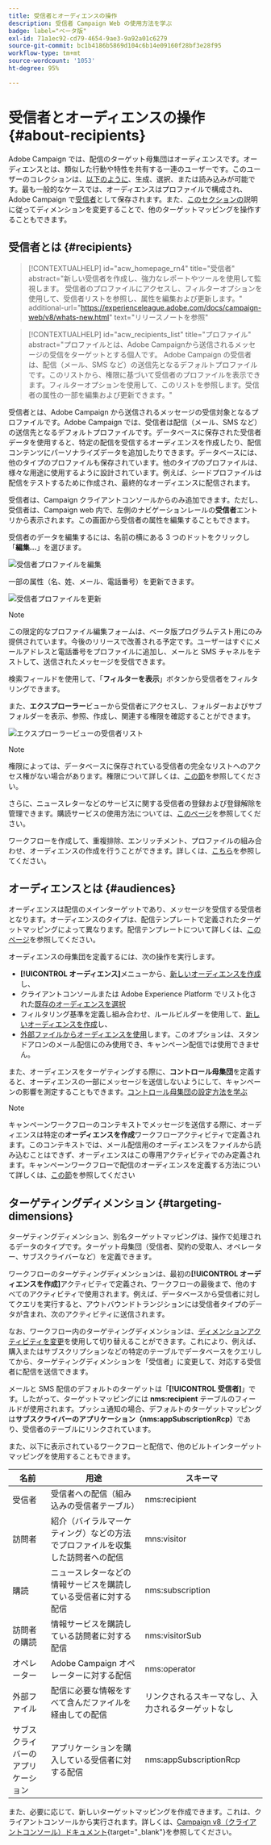 ```yaml
---
title: 受信者とオーディエンスの操作
description: 受信者 Campaign Web の使用方法を学ぶ
badge: label="ベータ版"
exl-id: 71a1ec92-cd79-4654-9ae3-9a92a01c6279
source-git-commit: bc1b4186b5869d104c6b14e09160f28bf3e28f95
workflow-type: tm+mt
source-wordcount: '1053'
ht-degree: 95%

---
```


# 受信者とオーディエンスの操作 {#about-recipients}

Adobe Campaign では、配信のターゲット母集団はオーディエンスです。オーディエンスとは、類似した行動や特性を共有する一連のユーザーです。このユーザーのコレクションは、[以下のように](#audiences)、生成、選択、または読み込みが可能です。最も一般的なケースでは、オーディエンスはプロファイルで構成され、Adobe Campaign で[受信者](#recipients)として保存されます。また、[このセクションの](#targeting-dimensions)説明に従ってディメンションを変更することで、他のターゲットマッピングを操作することもできます。

## 受信者とは {#recipients}


>[!CONTEXTUALHELP]
>id="acw_homepage_rn4"
>title="受信者"
>abstract="新しい受信者を作成し、強力なレポートやツールを使用して監視します。 受信者のプロファイルにアクセスし、フィルターオプションを使用して、受信者リストを参照し、属性を編集および更新します。"
>additional-url="https://experienceleague.adobe.com/docs/campaign-web/v8/whats-new.html" text="リリースノートを参照"


>[!CONTEXTUALHELP]
>id="acw_recipients_list"
>title="プロファイル"
>abstract="プロファイルとは、Adobe Campaignから送信されるメッセージの受信をターゲットとする個人です。 Adobe Campaign の受信者は、配信（メール、SMS など）の送信先となるデフォルトプロファイルです。このリストから、権限に基づいて受信者のプロファイルを表示できます。フィルターオプションを使用して、このリストを参照します。受信者の属性の一部を編集および更新できます。"

受信者とは、Adobe Campaign から送信されるメッセージの受信対象となるプロファイルです。Adobe Campaign では、受信者は配信（メール、SMS など）の送信先となるデフォルトプロファイルです。データベースに保存された受信者データを使用すると、特定の配信を受信するオーディエンスを作成したり、配信コンテンツにパーソナライズデータを追加したりできます。データベースには、他のタイプのプロファイルも保存されています。他のタイプのプロファイルは、様々な用途に使用するように設計されています。例えば、シードプロファイルは配信をテストするために作成され、最終的なオーディエンスに配信されます。

受信者は、Campaign クライアントコンソールからのみ追加できます。ただし、受信者は、Campaign web 内で、左側のナビゲーションレールの&#x200B;**受信者**&#x200B;エントリから表示されます。この画面から受信者の属性を編集することもできます。

受信者のデータを編集するには、名前の横にある 3 つのドットをクリックし「**編集…**」を選びます。

![受信者プロファイルを編集](assets/recipient-edit.png)

一部の属性（名、姓、メール、電話番号）を更新できます。

![受信者プロファイルを更新](assets/recipient-update.png)

>[!NOTE]
>
>この限定的なプロファイル編集フォームは、ベータ版プログラムテスト用にのみ提供されています。今後のリリースで改善される予定です。ユーザーはすぐにメールアドレスと電話番号をプロファイルに追加し、メールと SMS チャネルをテストして、送信されたメッセージを受信できます。

検索フィールドを使用して、「**フィルターを表示**」ボタンから受信者をフィルタリングできます。

また、**エクスプローラー**&#x200B;ビューから受信者にアクセスし、フォルダーおよびサブフォルダーを表示、参照、作成し、関連する権限を確認することができます。

![エクスプローラービューの受信者リスト](assets/recipients-from-explorer.png)

>[!NOTE]
>
>権限によっては、データベースに保存されている受信者の完全なリストへのアクセス権がない場合があります。権限について詳しくは、[この節](../get-started/permissions.md)を参照してください。

さらに、ニュースレターなどのサービスに関する受信者の登録および登録解除を管理できます。購読サービスの使用方法については、[このページ](manage-services.md)を参照してください。

ワークフローを作成して、重複排除、エンリッチメント、プロファイルの組み合わせ、オーディエンスの作成を行うことができます。詳しくは、[こちら](../workflows/gs-workflows.md)を参照してください。

## オーディエンスとは {#audiences}

オーディエンスは配信のメインターゲットであり、メッセージを受信する受信者となります。オーディエンスのタイプは、配信テンプレートで定義されたターゲットマッピングによって異なります。配信テンプレートについて詳しくは、[このページ](../msg/delivery-template.md)を参照してください。

オーディエンスの母集団を定義するには、次の操作を実行します。

* **[!UICONTROL オーディエンス]**&#x200B;メニューから、[新しいオーディエンスを作成](create-audience.md)し、
* クライアントコンソールまたは Adobe Experience Platform でリスト化された[既存のオーディエンスを選択](add-audience.md)
* フィルタリング基準を定義し組み合わせ、ルールビルダーを使用して、[新しいオーディエンスを作成](segment-builder.md)し、
* [外部ファイルからオーディエンスを使用](file-audience.md)します。このオプションは、スタンドアロンのメール配信にのみ使用でき、キャンペーン配信では使用できません。

また、オーディエンスをターゲティングする際に、**コントロール母集団**&#x200B;を定義すると、オーディエンスの一部にメッセージを送信しないようにして、キャンペーンの影響を測定することもできます。[コントロール母集団の設定方法を学ぶ](control-group.md)

>[!NOTE]
>
>キャンペーンワークフローのコンテキストでメッセージを送信する際に、オーディエンスは特定の&#x200B;**オーディエンスを作成**&#x200B;ワークフローアクティビティで定義されます。このコンテキストでは、メール配信用のオーディエンスをファイルから読み込むことはできず、オーディエンスはこの専用アクティビティでのみ定義されます。キャンペーンワークフローで配信のオーディエンスを定義する方法について詳しくは、[この節](../workflows/activities/build-audience.md)を参照してください

## ターゲティングディメンション {#targeting-dimensions}

ターゲティングディメンション、別名ターゲットマッピングは、操作で処理されるデータのタイプです。ターゲット母集団（受信者、契約の受取人、オペレーター、サブスクライバーなど）を定義できます。

ワークフローのターゲティングディメンションは、最初の&#x200B;**[!UICONTROL オーディエンスを作成]**&#x200B;アクティビティで定義され、ワークフローの最後まで、他のすべてのアクティビティで使用されます。例えば、データベースから受信者に対してクエリを実行すると、アウトバウンドトランジションには受信者タイプのデータが含まれ、次のアクティビティに送信されます。

なお、ワークフロー内のターゲティングディメンションは、[ディメンションアクティビティを変更](../workflows/activities/change-dimension.md)を使用して切り替えることができます。これにより、例えば、購入またはサブスクリプションなどの特定のテーブルでデータベースをクエリしてから、ターゲティングディメンションを「受信者」に変更して、対応する受信者に配信を送信できます。

メールと SMS 配信のデフォルトのターゲットは「**[!UICONTROL 受信者]**」です。したがって、ターゲットマッピングには **nms:recipient** テーブルのフィールドが使用されます。プッシュ通知の場合、デフォルトのターゲットマッピングは&#x200B;**サブスクライバーのアプリケーション（nms:appSubscriptionRcp）**&#x200B;であり、受信者のテーブルにリンクされています。

また、以下に表示されているワークフローと配信で、他のビルトインターゲットマッピングを使用することもできます。

| 名前 | 用途 | スキーマ |
|---|---|---|
| 受信者 | 受信者への配信（組み込みの受信者テーブル） | nms:recipient |
| 訪問者 | 紹介（バイラルマーケティング）などの方法でプロファイルを収集した訪問者への配信 | mns:visitor |
| 購読 | ニュースレターなどの情報サービスを購読している受信者に対する配信 | nms:subscription |
| 訪問者の購読 | 情報サービスを購読している訪問者に対する配信 | nms:visitorSub |
| オペレーター | Adobe Campaign オペレーターに対する配信 | nms:operator |
| 外部ファイル | 配信に必要な情報をすべて含んだファイルを経由しての配信 | リンクされるスキーマなし、入力されるターゲットなし |
| サブスクライバーのアプリケーション | アプリケーションを購入している受信者に対する配信 | nms:appSubscriptionRcp |

また、必要に応じて、新しいターゲットマッピングを作成できます。これは、クライアントコンソールから実行されます。詳しくは、[Campaign v8（クライアントコンソール）ドキュメント](https://experienceleague.adobe.com/docs/campaign/campaign-v8/audience/add-profiles/target-mappings.html?lang=ja#new-mapping){target="_blank"}を参照してください。
